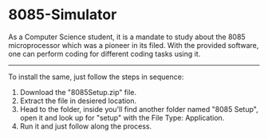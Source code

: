 # 8085-Simulator
As a Computer Science student, it is a mandate to study about the 8085 microprocessor which was a pioneer in its filed. With the provided software, one can perform coding for different coding tasks using it.


-------------------------------------------------------------------------------------------------------------


To install the same, just follow the steps in sequence:
1) Download the "8085Setup.zip" file.
2) Extract the file in desiered location.
3) Head to the folder, inside you'll find another folder named "8085 Setup", open it and look up for "setup" with the File Type: Application.
4) Run it and just follow along the process.
